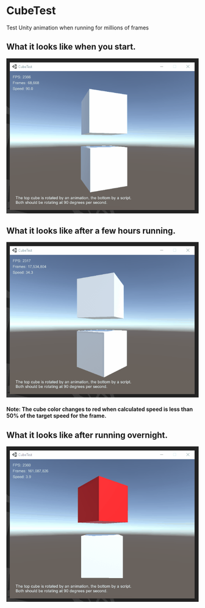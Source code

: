 # CubeTest
Test Unity animation when running for millions of frames

## What it looks like when you start.
![good cube](https://github.com/johnburkert/CubeTest/raw/master/good_cube.gif)

## What it looks like after a few hours running.
![bad cube](https://github.com/johnburkert/CubeTest/raw/master/bad_cube.gif)
#### Note: The cube color changes to red when calculated speed is less than 50% of the target speed for the frame.

## What it looks like after running overnight.
![red cube](https://github.com/johnburkert/CubeTest/raw/master/red_cube.gif)